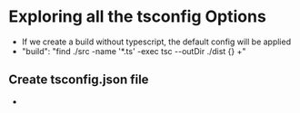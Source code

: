 # Exploring all the tsconfig Options

- If we create a build without typescript, the default config will be applied
- "build": "find ./src -name '*.ts' -exec tsc --outDir ./dist {} +"

## Create tsconfig.json file

- 